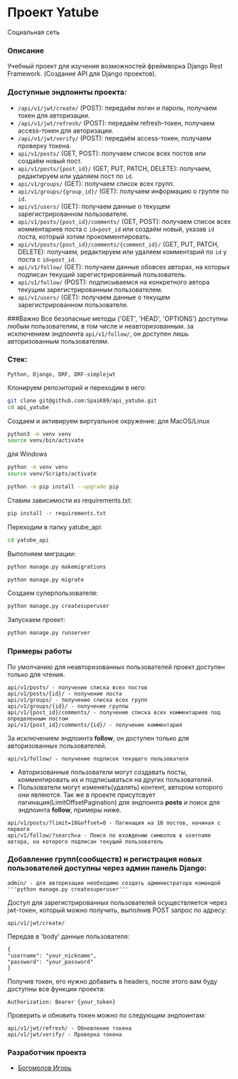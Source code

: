 # Проект Yatube
Социальная сеть
### Описание
Учебный проект для изучения возможностей фреймворка Django Rest Framework.
(Создание API для Django проектов).
### Доступные эндпоинты проекта:
- `/api/v1/jwt/create/` (POST): передаём логин и пароль, получаем токен для авторизации.
- `/api/v1/jwt/refresh/` (POST): передаём refresh-токен, получаем access-токен для авторизации.
- `/api/v1/jwt/verify/` (POST): передаём access-токен, получаем проверку токена.
- `api/v1/posts/` (GET, POST): получаем список всех постов или создаём новый пост.
- `api/v1/posts/{post_id}/` (GET, PUT, PATCH, DELETE): получаем, редактируем или удаляем пост по `id`.
- `api/v1/groups/` (GET): получаем список всех групп.
- `api/v1/groups/{group_id}/` (GET): получаем информацию о группе по `id`.
- `api/v1/users/` (GET): получаем данные о текущем зарегистрированном пользователе.
- `api/v1/posts/{post_id}/comments/` (GET, POST): получаем список всех комментариев поста с `id=post_id` или создаём новый, указав `id` поста, который хотим прокомментировать.
- `api/v1/posts/{post_id}/comments/{comment_id}/` (GET, PUT, PATCH, DELETE): получаем, редактируем или удаляем комментарий по `id` у поста с `id=post_id`.
- `api/v1/follow/` (GET): получаем данные обовсех авторах, на которых подписан текущий зарегистрированный пользователь.
- `api/v1/follow/` (POST): подписываемся на конкретного автора текущим зарегистрированным пользователем.
- `api/v1/users/` (GET): получаем данные о текущем зарегистрированном пользователе.

###Важно
Все безопасные методы ('GET', 'HEAD', 'OPTIONS') доступны любым пользователям, в том числе и
неавторизованным. за исключением эндпоинта `api/v1/follow/`, он доступен лишь авторизованным
пользователям.
### Стек:
```
Python, Django, DRF, DRF-simplejwt
```
Клонируем репозиторий и переходим в него:
```bash
git clone git@github.com:SpaiK89/api_yatube.git
cd api_yatube
```

Создаем и активируем виртуальное окружение:
для MacOS/Linux
```bash
python3 -m venv venv
source venv/bin/activate
```
для Windows
```bash
python -m venv venv
source venv/Scripts/activate
```
```bash
python -m pip install --upgrade pip
```

Ставим зависимости из requirements.txt:
```bash
pip install -r requirements.txt
```

Переходим в папку yatube_api:
```bash
cd yatube_api
```

Выполняем миграции:
```bash
python manage.py makemigrations
```
```bash
python manage.py migrate
```

Создаем суперпользователя:
```bash
python manage.py createsuperuser
```

Запускаем проект:
```bash
python manage.py runserver
```

### Примеры работы
По умолчанию для неавторизованных пользователей проект доступен только для чтения.
```
api/v1/posts/ - получение списка всех постов
api/v1/posts/{id}/ - получение поста
api/v1/groups/ - получение списка всех групп
api/v1/groups/{id}/ - получение группы
api/v1/{post_id}/comments/ - получение списка всех комментариев под определенным постом
api/v1/{post_id}/comments/{id}/ - получение комментария
```
За исключением эндпоинта **follow**, он доступен только для авторизованных пользователей.
```
api/v1/follow/ - получение подписок текущего пользователя
```
- Авторизованные пользователи могут создавать посты, комментировать их и подписываться на других пользователей.
- Пользователи могут изменять(удалять) контент, автором которого они являются.
Так же в проекте присутсвует пагинация(LimitOffsetPagination) для эндпоинта **posts**
и поиск для эндпоинта **follow**, примеры ниже.
```
api/v1/posts/?limit=10&offset=0 - Пагинация на 10 постов, начиная с первого
api/v1/follow/?search=a - Поиск по вхождению символов в username автора, на которого подписан текущий пользователь
```

### Добавление групп(сообществ) и регистрация новых пользователей доступны через админ панель Django:
```
admin/ - для авторизации необходимо создать администратора командой '''python manage.py createsuperuser'''
```
Доступ для зарегистрированных пользователей осуществляется через jwt-токен,
который можно получить, выполнив POST запрос по адресу:
```
api/v1/jwt/create/
```
Передав в 'body' данные пользователя:
```
{
"username": "your_nickname",
"password": "your_password"
}
```
Получив токен, его нужно добавить в headers, после этого вам буду доступны все функции проекта:
```
Authorization: Bearer {your_token}
```
Проверить и обновить токен можно по следующим эндпоинтам:
```
api/v1/jwt/refresh/ - Обновление токена
api/v1/jwt/verify/ - Проверка токена
```

### Разработчик проекта
- [Богомолов Игорь](https://github.com/SpaiK89)